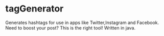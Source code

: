 # tagGenerator
Generates hashtags for use in apps like Twitter,Instagram and Facebook. Need to boost your post? This is the right tool! Written in java.
